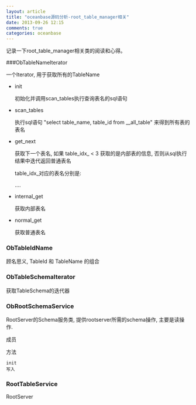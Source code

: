 ```yaml
---
layout: article
title: "oceanbase源码分析-root_table_manager相关"
date: 2013-09-26 12:15
comments: true
categories: oceanbase
---
```

 
  记录一下root_table_manager相关类的阅读和心得。

<!-- more -->

###ObTableNameIterator

  一个Iterator, 用于获取所有的TableName

* init

  初始化并调用scan_tables执行查询表名的sql语句   

* scan_tables

  执行sql语句 "select table_name, table_id from __all_table" 来得到所有表的表名

* get_next

  获取下一个表名, 如果 table_idx_ < 3 获取的是内部表的信息, 否则从sql执行结果中迭代返回普通表名

  table_idx_对应的表名分别是:

  ....

* internal_get

  获取内部表名

* normal_get

  获取普通表名 

###	ObTableIdName

  顾名思义, TableId 和 TableName 的组合

### ObTableSchemaIterator

  获取TableSchema的迭代器

### ObRootSchemaService

  RootServer的Schema服务类, 提供rootserver所需的schema操作, 主要是读操作. 

  成员
	
  方法

	init
	写入
### RootTableService

  RootServer


